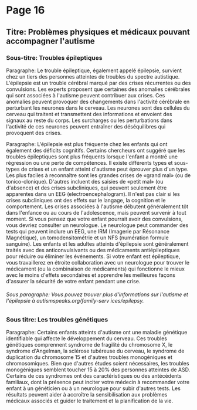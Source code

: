 # Page 16
## Titre: Problèmes physiques et médicaux pouvant accompagner l'autisme
### Sous-titre: Troubles épileptiques
Paragraphe: Le trouble épileptique, également appelé épilepsie, survient chez un tiers des personnes atteintes de troubles du spectre autistique. L'épilepsie est un trouble cérébral marqué par des crises récurrentes ou des convulsions. Les experts proposent que certaines des anomalies cérébrales qui sont associées à l'autisme peuvent contribuer aux crises. Ces anomalies peuvent provoquer des changements dans l'activité cérébrale en perturbant les neurones dans le cerveau. Les neurones sont des cellules du cerveau qui traitent et transmettent des informations et envoient des signaux au reste du corps. Les surcharges ou les perturbations dans l'activité de ces neurones peuvent entraîner des déséquilibres qui provoquent des crises.

Paragraphe: L'épilepsie est plus fréquente chez les enfants qui ont également des déficits cognitifs. Certains chercheurs ont suggéré que les troubles épileptiques sont plus fréquents lorsque l'enfant a montré une régression ou une perte de compétences. Il existe différents types et sous-types de crises et un enfant atteint d'autisme peut éprouver plus d'un type. Les plus faciles à reconnaître sont les grandes crises de «grand mal» (ou de tonico-clonique). D'autres incluent des saisies de «petit mal» (ou d'absence) et des crises subcliniques, qui peuvent seulement être apparentes dans un EEG (electroencephalogram). Il n'est pas clair si les crises subcliniques ont des effets sur le langage, la cognition et le comportement. Les crises associées à l'autisme débutent généralement tôt dans l'enfance ou au cours de l'adolescence, mais peuvent survenir à tout moment. Si vous pensez que votre enfant pourrait avoir des convulsions, vous devriez consulter un neurologue. Le neurologue peut commander des tests qui peuvent inclure un EEG, une IRM (Imagerie par Résonance Magnétique), un tomodensitométrie et un NFS (numération formule sanguine). Les enfants et les adultes atteints d'épilepsie sont généralement traités avec des anticonvulsivants ou des médicaments antiépileptiques pour réduire ou éliminer les événements. Si votre enfant est épileptique, vous travaillerez en étroite collaboration avec un neurologue pour trouver le médicament (ou la combinaison de médicaments) qui fonctionne le mieux avec le moins d'effets secondaires et apprendre les meilleures façons d'assurer la sécurité de votre enfant pendant une crise.
###### Sous paragraphe: Vous pouvez trouver plus d'informations sur l'autisme et l'épilepsie à autismspeaks.org/family-serv ices/epilepsy.
### Sous titre: Les troubles génétiques
Paragraphe: Certains enfants atteints d'autisme ont une maladie génétique identifiable qui affecte le développement du cerveau. Ces troubles génétiques comprennent syndrome de fragilité du chromosome X, le syndrome d'Angelman, la sclérose tubéreuse du cerveau, le syndrome de duplication du chromosome 15 et d'autres troubles monogéniques et chromosomiques. Bien que d'autres études soient nécessaires, les troubles monogéniques semblent toucher 15 à 20% des personnes atteintes de ASD. Certains de ces syndromes ont des caractéristiques ou des antécédents familiaux, dont la présence peut inciter votre médecin à recommander votre enfant à un généticien ou à un neurologue pour subir d'autres tests. Les résultats peuvent aider à accroître la sensibilisation aux problèmes médicaux associés et guider le traitement et la planification de la vie.
